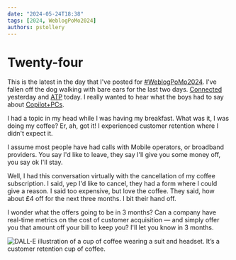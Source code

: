 ```yaml
---
date: "2024-05-24T18:38"
tags: [2024, WeblogPoMo2024]
authors: pstollery
---
```

# Twenty-four

This is the latest in the day that I've posted for [#WeblogPoMo2024](https://weblog.anniegreens.lol/weblog-posting-month-2024). I've fallen off the dog walking with bare ears for the last two days. [Connected](https://www.relay.fm/connected) yesterday and [ATP](https://atp.fm/587) today. I really wanted to hear what the boys had to say about [Copilot+PCs](https://www.microsoft.com/en-us/store/configure/surface-laptop-7th-edition/8tq2hq5xxkj9/0dgw).

<!-- truncate -->

I had a topic in my head while I was having my breakfast. What was it, I was doing my coffee? Er, ah, got it! I experienced customer retention where I didn't expect it.

I assume most people have had calls with Mobile operators, or broadband providers. You say I'd like to leave, they say I'll give you some money off, you say ok I'll stay. 

Well, I had this conversation virtually with the cancellation of my coffee subscription. I said, yep I'd like to cancel, they had a form where I could give a reason. I said too expensive, but love the coffee. They said, how about £4 off for the next three months. I bit their hand off. 

I wonder what the offers going to be in 3 months? Can a company have real-time metrics on the cost of customer acquisition — and simply offer you that amount off your bill to keep you? I'll let you know in 3 months.

![DALL-E illustration of a cup of coffee wearing a suit and headset. It’s a customer retention cup of coffee. ](https://cdn.some.pics/phils/6650de49c80ce.jpg)
